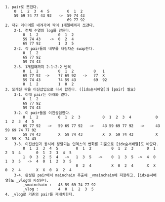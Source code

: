 

	1. pair로 쪼갠다.
		0  1  2  3  4  5		0  1  2
		59 69 74 77 43 92	->	59 74 43
								69 77 92
	2. 재귀 레이어를 내려가며 짝이 1개일때까지 쪼갠다.
		2-1. 전체 수열의 log를 만든다.
			0  1  2			0  1  2
			59 74 43	->  0  2  4
			69 77 92		1  3  5
		2-2. 각 pair들의 내부를 내림차순 swap한다.
			0  1  2
			69 77 92	
			59 74 43   
		2-3. 1개일때까지 2-1~2-2 반복
			0  1  2			0  1  2			0	1
			69 77 92  -> 	77 69 92   ->	77	X
			59 74 43		74 59 43		69 	92
			0  1  2			1  0  2
	3. 쪼개진 짝을 이진삽입으로 다시 합친다. ([idx순서배열]과 [pair] 필요)
		3-1. 이때 pair는 아래와 같다.
			0  1  2
			69 77 92
			59 74 43
		3-2. 이 pair들을 이진삽입한다.
			0  1  2			0  1  2  3			0  1  2  3  4			0  1  2  3  4  5
			69 77 92   ->	59 69 77 92   ->	43 59 69 77 92   -> 	43 59 69 74 77 92
	      	59 74 43		X  59 74 43			X  X  59 74 43			X  X  59 X  74 43
		3-3. 이진삽입과 동시에 정렬되는 인덱스의 변화를 기준으로 [idx순서배열]도 바꾼다.
			0  1  2	 3  4  5		0  1  2			0  1  2  3		0  1  2  3  4		0  1  2  3  4  5
			1  0  3  2  5  4   ->	1  3  5   -> 	0  1  3  5	->	4  0  1  3  5	->	4  0  1  2  3  5
									0  2  4			X  0  2  4		X  X  0  2  4		X  X  0  X  2  4
		3-4. 완성된 pair에서 mainchain 추출해 _vmainchain에 저장하고, [idx순서배열]도 _vlog에 저장한다.
			_vmainchain :	43 59 69 74 77 92
			_vlog : 		4  0  1  2  3  5
	4. _vlog로 기존의 pair를 재배치한다.
